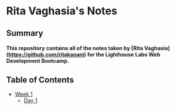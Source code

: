 # Rita Vaghasia's Notes

## Summary

#### This repository contains all of the notes taken by [Rita Vaghasia] (https://github.com/ritakanani) for the Lighthouse Labs Web Development Bootcamp.

## Table of Contents
* [Week 1](/week_1)
  * [Day 1](/week_1/Day_1) 

